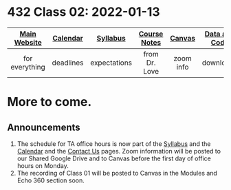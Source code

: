 # 432 Class 02: 2022-01-13

[Main Website](https://thomaselove.github.io/432/) | [Calendar](https://thomaselove.github.io/432/calendar.html) | [Syllabus](https://thomaselove.github.io/432-2022-syllabus/) | [Course Notes](https://thomaselove.github.io/432-notes/) | [Canvas](https://canvas.case.edu) | [Data and Code](https://github.com/THOMASELOVE/432-data) | [Sources](https://github.com/THOMASELOVE/432-2022/tree/main/references) | [Contact Us](https://thomaselove.github.io/432/contact.html)
:-----------: | :--------------: | :----------: | :---------: | :-------------: | :-----------: | :------------: | :-------------:
for everything | deadlines | expectations | from Dr. Love | zoom info | downloads | read/watch | need help?

# More to come.

## Announcements

1. The schedule for TA office hours is now part of the [Syllabus](https://thomaselove.github.io/432-2022-syllabus/) and the [Calendar](https://thomaselove.github.io/432/calendar.html) and the [Contact Us](https://thomaselove.github.io/432/contact.html) pages. Zoom information will be posted to our Shared Google Drive and to Canvas before the first day of office hours on Monday.
2. The recording of Class 01 will be posted to Canvas in the Modules and Echo 360 section soon.
